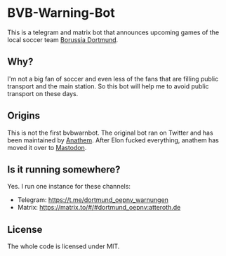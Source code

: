 # BVB-Warning-Bot

This is a telegram and matrix bot that announces upcoming games of the local
soccer team [Borussia Dortmund](https://bvb.de).

## Why?

I'm not a big fan of soccer and even less of the fans that are filling public transport and the main station.
So this bot will help me to avoid public transport on these days.

## Origins

This is not the first bvbwarnbot. The original bot ran on Twitter and has been maintained by [Anathem](https://toot.kif.rocks/@anathem).
After Elon fucked everything, anathem has moved it over to [Mastodon](https://botsin.space/@bvbwarnbot).

## Is it running somewhere?

Yes. I run one instance for these channels:
- Telegram: https://t.me/dortmund_oepnv_warnungen
- Matrix: https://matrix.to/#/#dortmund_oepnv:atteroth.de

## License

The whole code is licensed under MIT.
